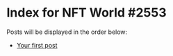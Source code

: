 # Index for NFT World #2553
Posts will be displayed in the order below:

- [Your first post](./001-first.md)

